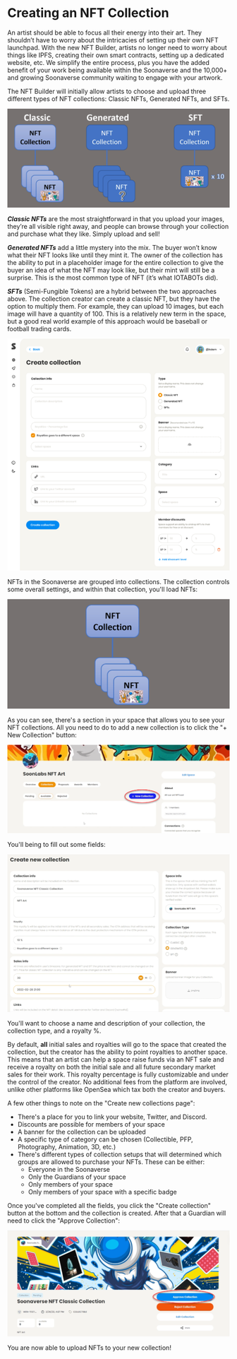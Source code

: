 # Creating an NFT Collection

An artist should be able to focus all their energy into their art. They shouldn’t have to worry about the intricacies of setting up their own NFT launchpad. With the new NFT Builder, artists no longer need to worry about things like IPFS, creating their own smart contracts, setting up a dedicated website, etc. We simplify the entire process, plus you have the added benefit of your work being available within the Soonaverse and the 10,000+ and growing Soonaverse community waiting to engage with your artwork.

The NFT Builder will initially allow artists to choose and upload three different types of NFT collections: Classic NFTs, Generated NFTs, and SFTs.

![](<../../.gitbook/assets/image (27).png>)

_**Classic NFTs**_ are the most straightforward in that you upload your images, they’re all visible right away, and people can browse through your collection and purchase what they like. Simply upload and sell!

_**Generated NFTs**_ add a little mystery into the mix. The buyer won’t know what their NFT looks like until they mint it. The owner of the collection has the ability to put in a placeholder image for the entire collection to give the buyer an idea of what the NFT may look like, but their mint will still be a surprise. This is the most common type of NFT (it’s what IOTABOTs did).

_**SFTs**_ (Semi-Fungible Tokens) are a hybrid between the two approaches above. The collection creator can create a classic NFT, but they have the option to multiply them. For example, they can upload 10 images, but each image will have a quantity of 100. This is a relatively new term in the space, but a good real world example of this approach would be baseball or football trading cards.

![](<../../.gitbook/assets/image (10).png>)

NFTs in the Soonaverse are grouped into collections. The collection controls some overall settings, and within that collection, you'll load NFTs:

![](<../../.gitbook/assets/image (25).png>)

As you can see, there's a section in your space that allows you to see your NFT collections. All you need to do to add a new collection is to click the "+ New Collection" button:

![](<../../.gitbook/assets/image (29).png>)

You'll being to fill out some fields:

![](<../../.gitbook/assets/image (17).png>)

You'll want to choose a name and description of your collection, the collection type, and a royalty %.

By default, **all** initial sales and royalties will go to the space that created the collection, but the creator has the ability to point royalties to another space. This means that an artist can help a space raise funds via an NFT sale and receive a royalty on both the initial sale and all future secondary market sales for their work. This royalty percentage is fully customizable and under the control of the creator. No additional fees from the platform are involved, unlike other platforms like OpenSea which tax both the creator and buyers.

A few other things to note on the "Create new collections page":

* There's a place for you to link your website, Twitter, and Discord.
* Discounts are possible for members of your space
* A banner for the collection can be uploaded
* A specific type of category can be chosen (Collectible, PFP, Photography, Animation, 3D, etc.)
* There's different types of collection setups that will determined which groups are allowed to purchase your NFTs. These can be either:
  * Everyone in the Soonaverse
  * Only the Guardians of your space
  * Only members of your space
  * Only members of your space with a specific badge

Once you've completed all the fields, you click the "Create collection" button at the bottom and the collection is created. After that a Guardian will need to click the "Approve Collection":

![](../../.gitbook/assets/image.png)

You are now able to upload NFTs to your new collection!

